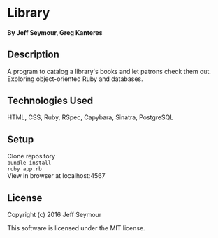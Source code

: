 # Library

#### By Jeff Seymour, Greg Kanteres

## Description
A program to catalog a library's books and let patrons check them out.  
Exploring object-oriented Ruby and databases.

## Technologies Used
HTML, CSS, Ruby, RSpec, Capybara, Sinatra, PostgreSQL

## Setup
Clone repository  
```bundle install```  
```ruby app.rb```  
View in browser at localhost:4567

## License
Copyright (c) 2016 Jeff Seymour

This software is licensed under the MIT license.
